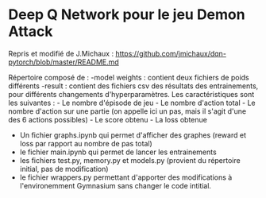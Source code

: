 # Deep Q Network pour le jeu Demon Attack

Repris et modifié de J.Michaux : https://github.com/jmichaux/dqn-pytorch/blob/master/README.md 

Répertoire composé de :
-model weights : contient deux fichiers de poids différents 
-result : contient des fichiers csv des résultats des entrainements, pour différents changements d'hyperparamètres. 
Les caractéristiques sont les suivantes :
    - Le nombre d'épisode de jeu
    - Le nombre d'action total
    - Le nombre d'action sur une partie (on appelle ici un pas, mais il s'agit d'une des 6 actions possibles)
    - Le score obtenu 
    - La loss obtenue
- Un fichier graphs.ipynb qui permet d'afficher des graphes (reward et loss par rapport au nombre de pas total)
- le fichier main.ipynb qui permet de lancer les entrainements
- les fichiers test.py, memory.py et models.py (provient du répertoire initial, pas de modification)
- le fichier wrappers.py permettant d'apporter des modifications à l'environemment Gymnasium sans changer le code intitial. 

